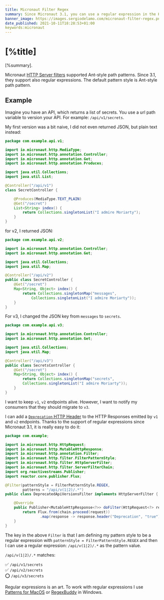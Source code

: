 ```yaml
---
title: Micronaut Filter Regex
summary: Since Micronaut 3.1, you can use a regular expression in the HTTP server filter patterns
banner_image: https://images.sergiodelamo.com/micronaut-filter-regex.png
date_published: 2021-10-11T18:28:53+01:00
keywords:micronaut
---
```


# [%title]

[%summary].

Micronaut [HTTP Server filters](https://docs.micronaut.io/latest/guide/#filters) supported Ant-style path patterns. Since 3.1, they support also regular expressions. The default pattern style is Ant-style path pattern. 

## Example

Imagine you have an API, which returns a list of secrets. You use a url path variable to version your API. For example: `/api/v1/secrets`. 

My first version was a bit naive, I did not even returned JSON, but plain text instead:

```java
package com.example.api.v1;

import io.micronaut.http.MediaType;
import io.micronaut.http.annotation.Controller;
import io.micronaut.http.annotation.Get;
import io.micronaut.http.annotation.Produces;

import java.util.Collections;
import java.util.List;

@Controller("/api/v1")
class SecretController {

    @Produces(MediaType.TEXT_PLAIN)
    @Get("/secret")
    List<String> index() {
        return Collections.singletonList("I admire Moriarty");
    }
}
```

for v2, I returned JSON:

```java
package com.example.api.v2;

import io.micronaut.http.annotation.Controller;
import io.micronaut.http.annotation.Get;

import java.util.Collections;
import java.util.Map;

@Controller("/api/v2")
public class SecretController {
    @Get("/secret")
    Map<String, Object> index() {
        return Collections.singletonMap("messages", 
            Collections.singletonList("I admire Moriarty"));
    }
}
``` 

For v3, I changed the JSON key from `messages` to `secrets`.

```java
package com.example.api.v3;

import io.micronaut.http.annotation.Controller;
import io.micronaut.http.annotation.Get;

import java.util.Collections;
import java.util.Map;

@Controller("/api/v3")
public class SecretsController {
    @Get("/secret")
    Map<String, Object> index() {
        return Collections.singletonMap("secrets", 
        Collections.singletonList("I admire Moriarty"));
    }
}
```

I want to keep `v1`, `v2` endpoints alive. However, I want to notify my consumers that they should migrate to `v3`.

I can add a [`Deprecation` HTTP Header](https://datatracker.ietf.org/doc/html/draft-dalal-deprecation-header-03) to the HTTP Responses emitted by `v1` and `v2` endpoints. Thanks to the support of regular expressions since Micronaut 3.1, it is really easy to do it: 

```java
package com.example;

import io.micronaut.http.HttpRequest;
import io.micronaut.http.MutableHttpResponse;
import io.micronaut.http.annotation.Filter;
import io.micronaut.http.filter.FilterPatternStyle;
import io.micronaut.http.filter.HttpServerFilter;
import io.micronaut.http.filter.ServerFilterChain;
import org.reactivestreams.Publisher;
import reactor.core.publisher.Flux;

@Filter(patternStyle = FilterPatternStyle.REGEX, 
        patterns = "/api/v(1|2)/.*")
public class DeprecatedApiVersionsFilter implements HttpServerFilter {

    @Override
    public Publisher<MutableHttpResponse<?>> doFilter(HttpRequest<?> request, ServerFilterChain chain) {
        return Flux.from(chain.proceed(request))
                .map(response -> response.header("Deprecation", "true"));
    }
}
```

The key in the above `Filter` is that I am defining my pattern style to be a regular expression with `patternStyle = FilterPatternStyle.REGEX` and then I can use a regular expression: `/api/v(1|2)/.*` as the pattern value. 

`/api/v(1|2)/.*` matches:

 ✅ `/api/v1/secrets`   
 ✅ `/api/v2/secrets`  
 ⭕️ `/api/v3/secrets`  

Regular expressions is an art. To work with regular expressions I use [Patterns for MacOS](https://krillapps.com/patterns/) or [RegexBuddy](https://www.regexbuddy.com) in Windows.


